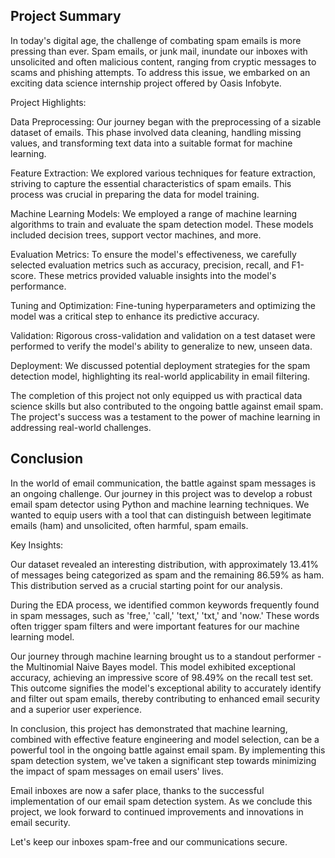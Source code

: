 ## Project Summary
In today's digital age, the challenge of combating spam emails is more pressing than ever. Spam emails, or junk mail, inundate our inboxes with unsolicited and often malicious content, ranging from cryptic messages to scams and phishing attempts. To address this issue, we embarked on an exciting data science internship project offered by Oasis Infobyte.

Project Highlights:

Data Preprocessing: Our journey began with the preprocessing of a sizable dataset of emails. This phase involved data cleaning, handling missing values, and transforming text data into a suitable format for machine learning.

Feature Extraction: We explored various techniques for feature extraction, striving to capture the essential characteristics of spam emails. This process was crucial in preparing the data for model training.

Machine Learning Models: We employed a range of machine learning algorithms to train and evaluate the spam detection model. These models included decision trees, support vector machines, and more.

Evaluation Metrics: To ensure the model's effectiveness, we carefully selected evaluation metrics such as accuracy, precision, recall, and F1-score. These metrics provided valuable insights into the model's performance.

Tuning and Optimization: Fine-tuning hyperparameters and optimizing the model was a critical step to enhance its predictive accuracy.

Validation: Rigorous cross-validation and validation on a test dataset were performed to verify the model's ability to generalize to new, unseen data.

Deployment: We discussed potential deployment strategies for the spam detection model, highlighting its real-world applicability in email filtering.

The completion of this project not only equipped us with practical data science skills but also contributed to the ongoing battle against email spam. The project's success was a testament to the power of machine learning in addressing real-world challenges.

## Conclusion
In the world of email communication, the battle against spam messages is an ongoing challenge. Our journey in this project was to develop a robust email spam detector using Python and machine learning techniques. We wanted to equip users with a tool that can distinguish between legitimate emails (ham) and unsolicited, often harmful, spam emails.

Key Insights:

Our dataset revealed an interesting distribution, with approximately 13.41% of messages being categorized as spam and the remaining 86.59% as ham. This distribution served as a crucial starting point for our analysis.

During the EDA process, we identified common keywords frequently found in spam messages, such as 'free,' 'call,' 'text,' 'txt,' and 'now.' These words often trigger spam filters and were important features for our machine learning model.

Our journey through machine learning brought us to a standout performer - the Multinomial Naive Bayes model. This model exhibited exceptional accuracy, achieving an impressive score of 98.49% on the recall test set. This outcome signifies the model's exceptional ability to accurately identify and filter out spam emails, thereby contributing to enhanced email security and a superior user experience.

In conclusion, this project has demonstrated that machine learning, combined with effective feature engineering and model selection, can be a powerful tool in the ongoing battle against email spam. By implementing this spam detection system, we've taken a significant step towards minimizing the impact of spam messages on email users' lives.

Email inboxes are now a safer place, thanks to the successful implementation of our email spam detection system. As we conclude this project, we look forward to continued improvements and innovations in email security.

Let's keep our inboxes spam-free and our communications secure.

